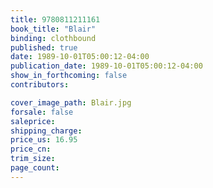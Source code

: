 ```yaml
---
title: 9780811211161
book_title: "Blair"
binding: clothbound
published: true
date: 1989-10-01T05:00:12-04:00
publication_date: 1989-10-01T05:00:12-04:00
show_in_forthcoming: false
contributors:

cover_image_path: Blair.jpg
forsale: false
saleprice:
shipping_charge:
price_us: 16.95
price_cn:
trim_size:
page_count:
---
```


